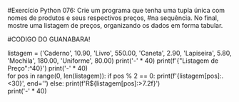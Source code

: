 #Exercício Python 076: Crie um programa que tenha uma tupla única com nomes de produtos e seus respectivos preços, 
#na sequência. No final, mostre uma listagem de preços, organizando os dados em forma tabular.

#CODIGO DO GUANABARA!

listagem = ('Caderno', 10.90,
    'Livro', 550.00,
    'Caneta', 2.90,
    'Lapiseira', 5.80,
    'Mochila', 180.00,
    'Uniforme', 80.00)
print('-' * 40)
print(f'{"Listagem de Preço":^40}')
print('-' * 40)    
for pos in range(0, len(listagem)):
    if pos % 2 == 0:
        print(f'{listagem[pos]:.<30}', end='')
    else:
        print(f'R${listagem[pos]:>7.2f}')  
print('-' * 40)          